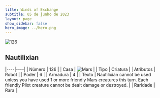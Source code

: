 ```yaml
---
title: Winds of Exchange
subtitle: 05 de junho de 2023
layout: page
show_sidebar: false
hero_image: ../hero.png
---
```


![126](https://mastervault-storage-prod.s3.amazonaws.com/media/card_front/en/600_126_7a5a127f63c7_en.png)


## Nautilixian

|----|----|
| Número | 126 |
| Casa | ![Mars](https://archonarcana.com/images/thumb/d/de/Mars.png/22px-Mars.png "Marte") |
| Tipo | Criatura |
| Atributos | Robot |
| Poder | 6 |
| Armadura | 4 |
| Texto | Nautilixian cannot be used unless you have used 1 or more friendly Mars creatures this turn. Each friendly Pilot creature cannot be dealt damage or destroyed. |
| Raridade | Rara |
